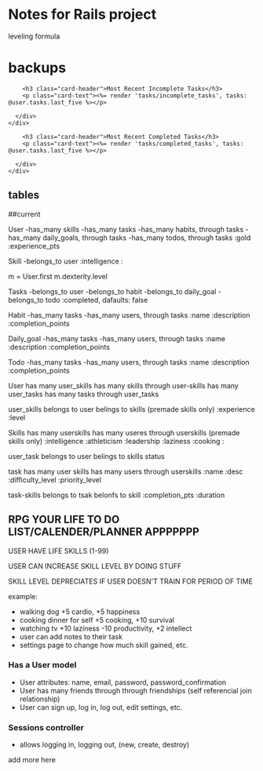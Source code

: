 # Notes for Rails project

leveling formula




# backups

<div class="row">
  <div class="col-sm-6">
    <div class="card">
      <div class="card-body">

        <h3 class="card-header">Most Recent Incomplete Tasks</h3>
        <p class="card-text"><%= render 'tasks/incomplete_tasks', tasks: @user.tasks.last_five %></p>
      
      </div>
    </div>
  </div>

  <div class="col-sm-6">
    <div class="card">
      <div class="card-body">

        <h3 class="card-header">Most Recent Completed Tasks</h3>
        <p class="card-text"><%= render 'tasks/completed_tasks', tasks: @user.tasks.last_five %></p>
      
      </div>
    </div>
  </div>
</div>
 



## tables


##current

User
-has_many skills
-has_many tasks
-has_many habits, through tasks
-has_many daily_goals, through tasks
-has_many todos, through tasks
  :gold
  :experience_pts

Skill
-belongs_to user
  :intelligence
  : 

  m = User.first
  m.dexterity.level

Tasks
-belongs_to user
-belongs_to habit
-belongs_to daily_goal
-belongs_to todo
  :completed, dafaults: false

Habit
-has_many tasks
-has_many users, through tasks
  :name
  :description
  :completion_points

Daily_goal
-has_many tasks
-has_many users, through tasks
  :name
  :description
  :completion_points

Todo
-has_many tasks
-has_many users, through tasks
  :name
  :description
  :completion_points







User 
has many user_skills
has many skills through user-skills
has many user_tasks
has many tasks through user_tasks

user_skills
belongs to user
belings to skills
  (premade skills only)
  :experience
  :level
  

Skills
has many userskills
has many useres through userskills
  (premade skills only)
  :intelligence
  :athleticism
  :leadership
  :laziness
  :cooking
  :


user_task
belongs to user
belings to skills
status

task
has many user skills
has many users through userskills
  :name
  :desc
  :difficulty_level
  :priority_level


task-skills
belongs to tsak
belonfs to skill
  :completion_pts
  :duration




## RPG YOUR LIFE TO DO LIST/CALENDER/PLANNER APPPPPPP

USER HAVE LIFE SKILLS (1-99)

USER CAN INCREASE SKILL LEVEL BY DOING STUFF

SKILL LEVEL DEPRECIATES IF USER DOESN'T TRAIN FOR PERIOD OF TIME

example: 
- walking dog +5 cardio, +5 happiness
- cooking dinner for self +5 cooking, +10 survival
- watching tv +10 laziness -10 productivity, +2 intellect
- user can add notes to their task
- settings page to change how much skill gained, etc.



### Has a User model
- User attributes: name, email, password, password_confirmation
- User has many friends through through friendships (self referencial join relationship)
- User can sign up, log in, log out, edit settings, etc.


### Sessions controller
- allows logging in, logging out, (new, create, destroy)

add more here